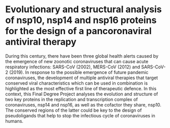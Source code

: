 # Evolutionary and structural analysis of nsp10, nsp14 and nsp16 proteins for the design of a pancoronaviral antiviral therapy

During this century, there have been three global health alerts caused by the 
emergence of new zoonotic coronaviruses that can cause acute respiratory 
infections: SARS-CoV (2002), MERS-CoV (2012) and SARS-CoV-2 (2019). In response 
to the possible emergence of future pandemic coronaviruses, the development of 
multiple antiviral therapies that target conserved viral characteristics which 
can be used in combination is highlighted as the most effective first line of 
therapeutic defence. In this context, this Final Degree Project analyses the 
evolution and structure of two key proteins in the replication and
transcription complex of coronaviruses, nsp14 and nsp16, as well as the cofactor 
they share, nsp10. The conserved regions of the latter could be key to the 
design of pseudoligands that help to stop the infectious cycle of coronaviruses 
in humans.